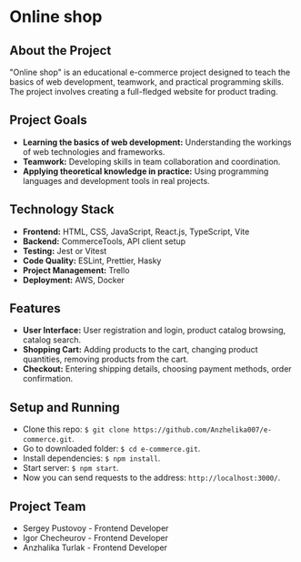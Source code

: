 # Online shop

## About the Project

"Online shop" is an educational e-commerce project designed to teach the basics of web development, teamwork, and practical programming skills. The project involves creating a full-fledged website for product trading.

## Project Goals

- **Learning the basics of web development:** Understanding the workings of web technologies and frameworks.
- **Teamwork:** Developing skills in team collaboration and coordination.
- **Applying theoretical knowledge in practice:** Using programming languages and development tools in real projects.

## Technology Stack

- **Frontend:** HTML, CSS, JavaScript, React.js, TypeScript, Vite
- **Backend:** CommerceTools, API client setup
- **Testing:** Jest or Vitest
- **Code Quality:** ESLint, Prettier, Hasky
- **Project Management:** Trello
- **Deployment:** AWS, Docker

## Features

- **User Interface:** User registration and login, product catalog browsing, catalog search.
- **Shopping Cart:** Adding products to the cart, changing product quantities, removing products from the cart.
- **Checkout:** Entering shipping details, choosing payment methods, order confirmation.

## Setup and Running

- Clone this repo: `$ git clone https://github.com/Anzhelika007/e-commerce.git`.
- Go to downloaded folder: `$ cd e-commerce.git`.
- Install dependencies: `$ npm install`.
- Start server: `$ npm start`.
- Now you can send requests to the address: `http://localhost:3000/`.

## Project Team

- Sergey Pustovoy - Frontend Developer
- Igor Checheurov - Frontend Developer
- Anzhalika Turlak - Frontend Developer

